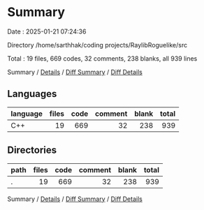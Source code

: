 # Summary

Date : 2025-01-21 07:24:36

Directory /home/sarthhak/coding projects/RaylibRoguelike/src

Total : 19 files,  669 codes, 32 comments, 238 blanks, all 939 lines

Summary / [Details](details.md) / [Diff Summary](diff.md) / [Diff Details](diff-details.md)

## Languages
| language | files | code | comment | blank | total |
| :--- | ---: | ---: | ---: | ---: | ---: |
| C++ | 19 | 669 | 32 | 238 | 939 |

## Directories
| path | files | code | comment | blank | total |
| :--- | ---: | ---: | ---: | ---: | ---: |
| . | 19 | 669 | 32 | 238 | 939 |

Summary / [Details](details.md) / [Diff Summary](diff.md) / [Diff Details](diff-details.md)